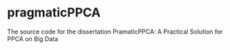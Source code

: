 # pragmaticPPCA

The source code for the dissertation PramaticPPCA: A Practical Solution for PPCA on Big Data
